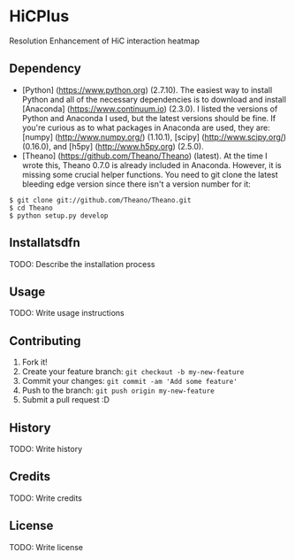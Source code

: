 # HiCPlus
Resolution Enhancement of HiC interaction heatmap 

## Dependency

* [Python] (https://www.python.org) (2.7.10). The easiest way to install Python and all of the necessary dependencies is to download and install [Anaconda] (https://www.continuum.io) (2.3.0). I listed the versions of Python and Anaconda I used, but the latest versions should be fine. If you're curious as to what packages in Anaconda are used, they are: [numpy] (http://www.numpy.org/) (1.10.1), [scipy] (http://www.scipy.org/) (0.16.0), and [h5py] (http://www.h5py.org) (2.5.0). 
* [Theano] (https://github.com/Theano/Theano) (latest). At the time I wrote this, Theano 0.7.0 is already included in Anaconda. However, it is missing some crucial helper functions. You need to git clone the latest bleeding edge version since there isn't a version number for it:

```
$ git clone git://github.com/Theano/Theano.git
$ cd Theano
$ python setup.py develop
```

## Installatsdfn

TODO: Describe the installation process

## Usage

TODO: Write usage instructions

## Contributing

1. Fork it!
2. Create your feature branch: `git checkout -b my-new-feature`
3. Commit your changes: `git commit -am 'Add some feature'`
4. Push to the branch: `git push origin my-new-feature`
5. Submit a pull request :D

## History

TODO: Write history

## Credits

TODO: Write credits

## License

TODO: Write license
